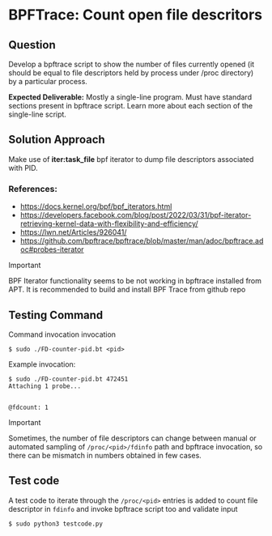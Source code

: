 # BPFTrace: Count open file descritors

## Question
Develop a bpftrace script to show the number of files currently opened (it should be equal to file descriptors held by process under /proc directory) by a particular process.

**Expected Deliverable:** Mostly a single-line program. Must have standard sections present in bpftrace script. Learn more about each section of the single-line script.

## Solution Approach

Make use of **iter:task_file** bpf iterator to dump file descriptors associated with PID.

### References:
- https://docs.kernel.org/bpf/bpf_iterators.html
- https://developers.facebook.com/blog/post/2022/03/31/bpf-iterator-retrieving-kernel-data-with-flexibility-and-efficiency/
- https://lwn.net/Articles/926041/
- https://github.com/bpftrace/bpftrace/blob/master/man/adoc/bpftrace.adoc#probes-iterator


> [!IMPORTANT]
> BPF Iterator functionality seems to be not working in bpftrace installed from APT. It is recommended to build and install BPF Trace from github repo


## Testing Command

Command invocation invocation
```shellscript
$ sudo ./FD-counter-pid.bt <pid>
```

Example invocation:
```shellscript
$ sudo ./FD-counter-pid.bt 472451
Attaching 1 probe...


@fdcount: 1
```

> [!IMPORTANT]
> Sometimes, the number of file descriptors can change between manual or automated sampling of ```/proc/<pid>/fdinfo``` path and bpftrace invocation, so there can be mismatch in numbers obtained in few cases.

## Test code

A test code to iterate through the ```/proc/<pid>``` entries is added to count file descriptor in ```fdinfo``` and invoke bpftrace script too and validate input

```shellscript
$ sudo python3 testcode.py
```
